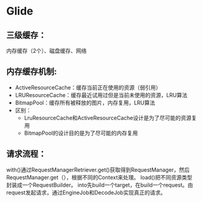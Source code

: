 # Glide
## 三级缓存：
内存缓存（2个）、磁盘缓存、网络
## 内存缓存机制:
* ActiveResourceCache：缓存当前正在使用的资源（弱引用）
* LRUResourceCache：缓存最近试用过但是当前未使用的资源，LRU算法
* BitmapPool：缓存所有被释放的图片，内存复用，LRU算法
* 区别：
    * LruResourceCache和ActiveResourceCache设计是为了尽可能的资源复用
    * BitmapPool的设计目的是为了尽可能的内存复用

## 请求流程：
with()通过RequestManagerRetriever.get()获取得到RequestManager，然后RequestManager.get（），根据不同的Context来处理。
load()把不同资源类型封装成一个RequestBuilder。
into先build一个target，在build一个request。由request发起请求，通过EngineJob和DecodeJob实现真正的请求。

